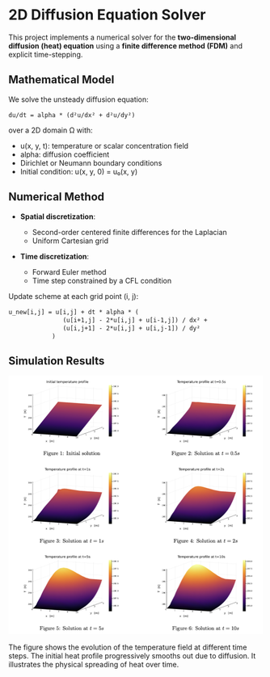 # 2D Diffusion Equation Solver

This project implements a numerical solver for the **two-dimensional diffusion (heat) equation** using a **finite difference method (FDM)** and explicit time-stepping.

## Mathematical Model

We solve the unsteady diffusion equation:

    du/dt = alpha * (d²u/dx² + d²u/dy²)

over a 2D domain Ω with:
- u(x, y, t): temperature or scalar concentration field
- alpha: diffusion coefficient
- Dirichlet or Neumann boundary conditions
- Initial condition: u(x, y, 0) = u₀(x, y)

## Numerical Method

- **Spatial discretization**:
  - Second-order centered finite differences for the Laplacian
  - Uniform Cartesian grid

- **Time discretization**:
  - Forward Euler method
  - Time step constrained by a CFL condition

Update scheme at each grid point (i, j):

    u_new[i,j] = u[i,j] + dt * alpha * (
                   (u[i+1,j] - 2*u[i,j] + u[i-1,j]) / dx² +
                   (u[i,j+1] - 2*u[i,j] + u[i,j-1]) / dy²
                )

## Simulation Results

<p align="center">
  <img src="Plots.png" alt="Temperature Evolution" width="600"/>
</p>

The figure shows the evolution of the temperature field at different time steps. The initial heat profile progressively smooths out due to diffusion. It illustrates the physical spreading of heat over time.
